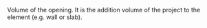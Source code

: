 ﻿Volume of the opening. It is the addition volume of the project to the element (e.g. wall or slab).